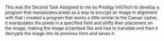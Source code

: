 This was the Second Task Assigned to me by Prodigy InfoTech to develop a program that manipulates pixels as a way to encrypt an image
In alignment with that i created a program that works a little similar to the Caesar cipher, it manipulates the pixels in a specified field and shifts their placement on the image, making the image scrambed like and 
had to translate 
and then it decrypts the image into its previous form and saves it.
